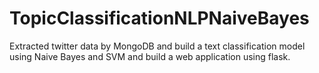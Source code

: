 # TopicClassificationNLPNaiveBayes
Extracted twitter data by MongoDB and build a text classification model using Naive Bayes and SVM and build a web application using flask.
